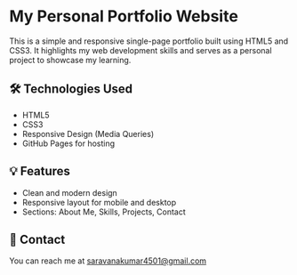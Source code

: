 # My Personal Portfolio Website

This is a simple and responsive single-page portfolio built using HTML5 and CSS3. It highlights my web development skills and serves as a personal project to showcase my learning.

## 🛠 Technologies Used
- HTML5
- CSS3
- Responsive Design (Media Queries)
- GitHub Pages for hosting

## 💡 Features
- Clean and modern design
- Responsive layout for mobile and desktop
- Sections: About Me, Skills, Projects, Contact

## 📩 Contact
You can reach me at saravanakumar4501@gmail.com
